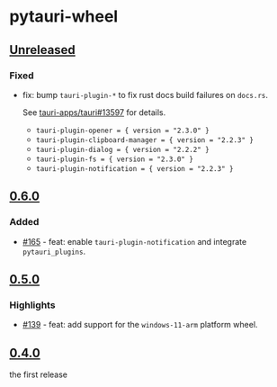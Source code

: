 # pytauri-wheel

## [Unreleased]

### Fixed

- fix: bump `tauri-plugin-*` to fix rust docs build failures on `docs.rs`.

    See [tauri-apps/tauri#13597](https://github.com/tauri-apps/tauri/pull/13597#issuecomment-2961321899) for details.

    - `tauri-plugin-opener = { version = "2.3.0" }`
    - `tauri-plugin-clipboard-manager = { version = "2.2.3" }`
    - `tauri-plugin-dialog = { version = "2.2.2" }`
    - `tauri-plugin-fs = { version = "2.3.0" }`
    - `tauri-plugin-notification = { version = "2.2.3" }`

## [0.6.0]

### Added

- [#165](https://github.com/pytauri/pytauri/pull/165) - feat: enable `tauri-plugin-notification` and integrate `pytauri_plugins`.

## [0.5.0]

### Highlights

- [#139](https://github.com/pytauri/pytauri/pull/139) - feat: add support for the `windows-11-arm` platform wheel.

## [0.4.0]

the first release

[unreleased]: https://github.com/pytauri/pytauri/tree/HEAD
[0.6.0]: https://github.com/pytauri/pytauri/releases/tag/py/pytauri-wheel/v0.6.0
[0.5.0]: https://github.com/pytauri/pytauri/releases/tag/py/pytauri-wheel/v0.5.0
[0.4.0]: https://github.com/pytauri/pytauri/releases/tag/py/pytauri-wheel/v0.4.0
